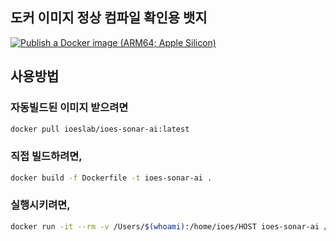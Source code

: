 ## 도커 이미지 정상 컴파일 확인용 뱃지
[![Publish a Docker image (ARM64; Apple Silicon)](https://github.com/IOES-Lab/SonarAI-Dockerfile/actions/workflows/docker-mac.yaml/badge.svg)](https://github.com/IOES-Lab/SonarAI-Dockerfile/actions/workflows/docker-mac.yaml)

## 사용방법
### 자동빌드된 이미지 받으려면

```bash
docker pull ioeslab/ioes-sonar-ai:latest
```

### 직접 빌드하려면, 

```bash
docker build -f Dockerfile -t ioes-sonar-ai .
```

### 실행시키려면,

```bash
docker run -it --rm -v /Users/$(whoami):/home/ioes/HOST ioes-sonar-ai /bin/bash
```
